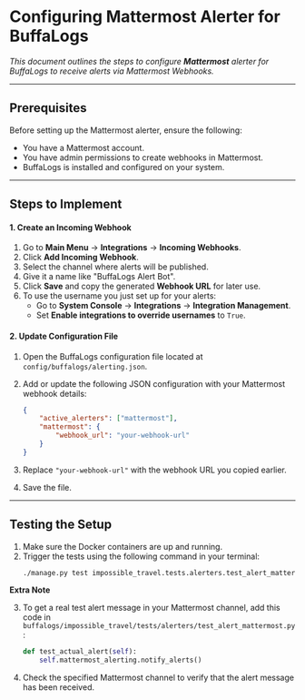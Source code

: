 # Configuring Mattermost Alerter for BuffaLogs

<p><i>This document outlines the steps to configure <b>Mattermost</b> alerter for BuffaLogs to receive alerts via Mattermost Webhooks.</i><p>

---

## Prerequisites

Before setting up the Mattermost alerter, ensure the following:
- You have a Mattermost account.
- You have admin permissions to create webhooks in Mattermost.
- BuffaLogs is installed and configured on your system.

---

## Steps to Implement

#### 1. Create an Incoming Webhook
1. Go to **Main Menu** → **Integrations** → **Incoming Webhooks**.
2. Click **Add Incoming Webhook**.
3. Select the channel where alerts will be published.
4. Give it a name like "BuffaLogs Alert Bot".
5. Click **Save** and copy the generated **Webhook URL** for later use.
6. To use the username you just set up for your alerts:
    - Go to **System Console** → **Integrations** → **Integration Management**.
    - Set **Enable integrations to override usernames** to `True`.


#### 2. Update Configuration File
1. Open the BuffaLogs configuration file located at `config/buffalogs/alerting.json`.
2. Add or update the following JSON configuration with your Mattermost webhook details:

    ```json
    {
        "active_alerters": ["mattermost"],
        "mattermost": {
            "webhook_url": "your-webhook-url"
        }
    }
    ```

3. Replace `"your-webhook-url"` with the webhook URL you copied earlier.
4. Save the file.

---

## Testing the Setup

1. Make sure the Docker containers are up and running.
2. Trigger the tests using the following command in your terminal:
    ```bash
    ./manage.py test impossible_travel.tests.alerters.test_alert_mattermost.TestMattermostAlerting
    ```
**Extra Note**

3. To get a real test alert message in your Mattermost channel, add this code in `buffalogs/impossible_travel/tests/alerters/test_alert_mattermost.py` :

    ```python
    def test_actual_alert(self):
        self.mattermost_alerting.notify_alerts()
    ```

4. Check the specified Mattermost channel to verify that the alert message has been received.